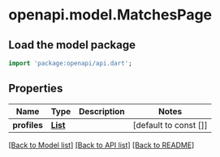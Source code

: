 # openapi.model.MatchesPage

## Load the model package
```dart
import 'package:openapi/api.dart';
```

## Properties
Name | Type | Description | Notes
------------ | ------------- | ------------- | -------------
**profiles** | [**List<AccountId>**](AccountId.md) |  | [default to const []]

[[Back to Model list]](../README.md#documentation-for-models) [[Back to API list]](../README.md#documentation-for-api-endpoints) [[Back to README]](../README.md)


